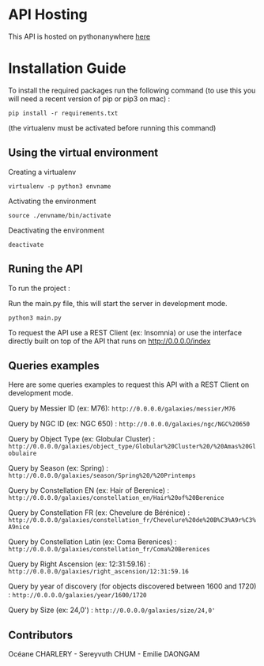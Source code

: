 # API Hosting
This API is hosted on pythonanywhere [here](http://oceanecharlery.pythonanywhere.com/index) 



# Installation Guide

To install the required packages run the following command (to use this you will need a recent version of pip or pip3 on mac) : 
```
pip install -r requirements.txt
```
(the virtualenv must be activated before running this command)


## Using the virtual environment

Creating a virtualenv
```
virtualenv -p python3 envname
```

Activating the environment
```
source ./envname/bin/activate
```

Deactivating the environment
```
deactivate
```

## Runing the API
To run the project : 

Run the main.py file, this will start the server in development mode.
```
python3 main.py
```

To request the API use a REST Client (ex: Insomnia) or use the interface directly built on top of the API that runs on http://0.0.0.0/index

## Queries examples
Here are some queries examples to request this API with a REST Client on development mode.

Query by Messier ID (ex: M76): `http://0.0.0.0/galaxies/messier/M76`

Query by NGC ID (ex: NGC 650) :  ` http://0.0.0.0/galaxies/ngc/NGC%20650 `

Query by Object Type (ex: Globular Cluster) : ` http://0.0.0.0/galaxies/object_type/Globular%20Cluster%20/%20Amas%20Globulaire `

Query by Season (ex: Spring) : ` http://0.0.0.0/galaxies/season/Spring%20/%20Printemps `

Query by Constellation EN (ex: Hair of Berenice) : ` http://0.0.0.0/galaxies/constellation_en/Hair%20of%20Berenice `

Query by Constellation FR (ex: Chevelure de Bérénice) : ` http://0.0.0.0/galaxies/constellation_fr/Chevelure%20de%20B%C3%A9r%C3%A9nice `

Query by Constellation Latin (ex: Coma Berenices) : ` http://0.0.0.0/galaxies/constellation_fr/Coma%20Berenices `

Query by Right Ascension (ex: 12:31:59.16) : ` http://0.0.0.0/galaxies/right_ascension/12:31:59.16 `

Query by year of discovery (for objects discovered between 1600 and 1720) : ` http://0.0.0.0/galaxies/year/1600/1720 `

Query by Size (ex: 24,0') : ` http://0.0.0.0/galaxies/size/24,0' `
 


## Contributors
Océane CHARLERY - Sereyvuth CHUM - Emilie DAONGAM